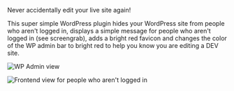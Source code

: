 Never accidentally edit your live site again!  

This super simple WordPress plugin hides your WordPress site from people who aren't logged in, displays a simple message for people who aren't logged in (see screengrab), adds a bright red favicon and changes the color of the WP admin bar to bright red to help you know you are editing a DEV site.

![WP Admin view](https://github.com/themightymo/tmm-maintenance-mode/blob/master/screenshot-1.png?raw=true)

![Frontend view for people who aren't logged in](https://github.com/themightymo/tmm-maintenance-mode/blob/master/screenshot-2.png?raw=true)
